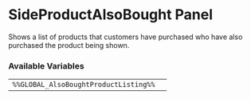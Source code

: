 # SideProductAlsoBought Panel

Shows a list of products that customers have purchased who have also purchased the product being shown.

### Available Variables
|||
|---|---|
| `%%GLOBAL_AlsoBoughtProductListing%%` |
